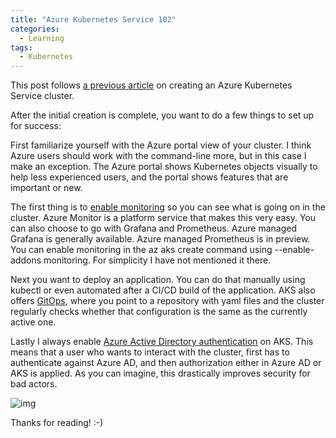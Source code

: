 ```yaml
---
title: "Azure Kubernetes Service 102"
categories:
  - Learning
tags:
  - Kubernetes
---
```


This post follows [a previous article](../azure-kubernetes-service-introduction/) on creating an Azure Kubernetes Service cluster.

After the initial creation is complete, you want to do a few things to set up for success:

First familiarize yourself with the Azure portal view of your cluster. I think Azure users should work with the command-line more, but in this case I make an exception. The Azure portal shows Kubernetes objects visually to help less experienced users, and the portal shows features that are important or new.

The first thing is to [enable monitoring](https://learn.microsoft.com/azure/aks/monitor-aks) so you can see what is going on in the cluster. Azure Monitor is a platform service that makes this very easy. You can also choose to go with Grafana and Prometheus. Azure managed Grafana is generally available. Azure managed Prometheus is in preview. You can enable monitoring in the az aks create command using --enable-addons monitoring. For simplicity I have not mentioned it there. 

Next you want to deploy an application. You can do that manually using kubectl or even automated after a CI/CD build of the application. AKS also offers [GitOps](https://learn.microsoft.com/azure/azure-arc/kubernetes/tutorial-use-gitops-flux2), where you point to a repository with yaml files and the cluster regularly checks whether that configuration is the same as the currently active one. 

Lastly I always enable [Azure Active Directory authentication](https://learn.microsoft.com/azure/aks/managed-azure-ad) on AKS. This means that a user who wants to interact with the cluster, first has to authenticate against Azure AD, and then authorization either in Azure AD or AKS is applied. As you can imagine, this drastically improves security for bad actors.

![img](../assets/images/2023-03-17-azure-kubernetes-service-102.png)

Thanks for reading! :-)
